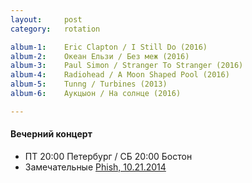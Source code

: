 ```yaml
---
layout:     post
category:   rotation

album-1:    Eric Clapton / I Still Do (2016)
album-2:    Океан Ельзи / Без меж (2016)
album-3:    Paul Simon / Stranger To Stranger (2016)
album-4:    Radiohead / A Moon Shaped Pool (2016)
album-5:    Tunng / Turbines (2013)
album-6:    Аукцыон / На солнце (2016)

---
```


#### Вечерний концерт
- ПТ 20:00 Петербург / СБ 20:00 Бостон
- Замечательные [Phish, 10.21.2014](https://www.youtube.com/watch?v=jZgdal2sPjE)
